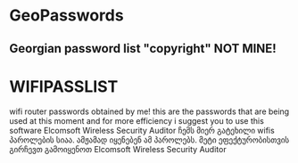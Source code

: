# GeoPasswords
Georgian password list "copyright" NOT MINE!
------------------------------------------------------------------
# WIFIPASSLIST 
wifi router passwords obtained by me! this are the passwords that are being used at this moment and for more efficiency i suggest you to use this software Elcomsoft Wireless Security Auditor
ჩემს მიერ გატეხილი wifis პაროლების სიაა. ამჟამად იყენებენ ამ პაროლებს. მეტი ეფექტურობისთვის გირჩევთ გამოიყენოთ Elcomsoft Wireless Security Auditor 

